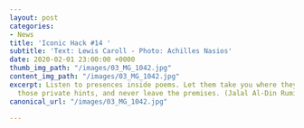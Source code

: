 ```yaml
---
layout: post
categories:
- News
title: 'Iconic Hack #14 '
subtitle: 'Text: Lewis Caroll - Photo: Achilles Nasios'
date: 2020-02-01 23:00:00 +0000
thumb_img_path: "/images/03_MG_1042.jpg"
content_img_path: "/images/03_MG_1042.jpg"
excerpt: Listen to presences inside poems. Let them take you where they will. Follow
  those private hints, and never leave the premises. (Jalal Al-Din Rumi)
canonical_url: "/images/03_MG_1042.jpg"

---
```

